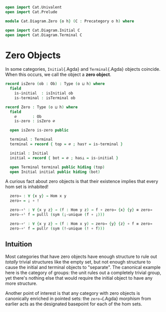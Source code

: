 ```agda
open import Cat.Univalent
open import Cat.Prelude

module Cat.Diagram.Zero {o h} (C : Precategory o h) where

open import Cat.Diagram.Initial C
open import Cat.Diagram.Terminal C
```

<!--
```agda
open import Cat.Reasoning C
```
-->

# Zero Objects

In some categories, `Initial`{.Agda} and `Terminal`{.Agda} objects
coincide. When this occurs, we call the object a **zero object**.

```agda
record isZero (ob : Ob) : Type (o ⊔ h) where
  field
    is-initial  : isInitial ob
    is-terminal : isTerminal ob

record Zero : Type (o ⊔ h) where
  field
    ∅       : Ob
    is-zero : isZero ∅

  open isZero is-zero public

  terminal : Terminal
  terminal = record { top = ∅ ; has⊤ = is-terminal }

  initial : Initial
  initial = record { bot = ∅ ; has⊥ = is-initial }

  open Terminal terminal public hiding (top)
  open Initial initial public hiding (bot)
```

A curious fact about zero objects is that their existence implies that
every hom set is inhabited!

```agda
  zero→ : ∀ {x y} → Hom x y
  zero→ = ¡ ∘ !

  zero-∘ˡ : ∀ {x y z} → (f : Hom y z) → f ∘ zero→ {x} {y} ≡ zero→
  zero-∘ˡ f = pulll (sym (¡-unique (f ∘ ¡)))

  zero-∘ʳ : ∀ {x y z} → (f : Hom x y) → zero→ {y} {z} ∘ f ≡ zero→
  zero-∘ʳ f = pullr (sym (!-unique (! ∘ f)))
```

## Intuition

<!-- [TODO: Reed M, 15/02/2022]  Link to the category of groups -->

Most categories that have zero objects have enough structure to rule out
*totally* trivial structures like the empty set, but not enough
structure to cause the initial and terminal objects to "separate". The
canonical example here is the category of groups: the unit rules out a
completely trivial group, yet there's nothing else that would require
the initial object to have any more structure.

Another point of interest is that any category with zero objects is
canonically enriched in pointed sets: the `zero→`{.Agda} morphism from
earlier acts as the designated basepoint for each of the hom sets.
